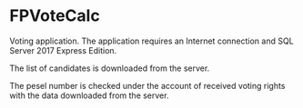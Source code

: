 # FPVoteCalc
Voting application.
The application requires an Internet connection and SQL Server 2017 Express Edition.

The list of candidates is downloaded from the server.

The pesel number is checked under the account of received voting rights with the data downloaded from the server.
